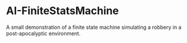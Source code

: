 # AI-FiniteStatsMachine
A small demonstration of a finite state machine simulating a robbery in a post-apocalyptic environment.
